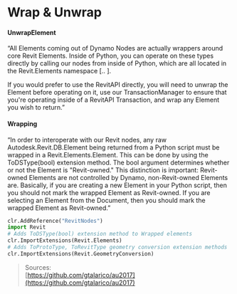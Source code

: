# Wrap & Unwrap

#### **U**nwrapElement

“All Elements coming out of Dynamo Nodes are actually wrappers around core Revit Elements. Inside of Python, you can operate on these types directly by calling our nodes from inside of Python, which are all located in the Revit.Elements namespace \[.. \].  


If you would prefer to use the RevitAPI directly, you will need to unwrap the Element before operating on it, use our TransactionManager to ensure that you're operating inside of a RevitAPI Transaction, and wrap any Element you wish to return.”  


#### Wrapping

“In order to interoperate with our Revit nodes, any raw Autodesk.Revit.DB.Element being returned from a Python script must be wrapped in a Revit.Elements.Element. This can be done by using the ToDSType\(bool\) extension method. The bool argument determines whether or not the Element is "Revit-owned." This distinction is important: Revit-owned Elements are not controlled by Dynamo, non-Revit-owned Elements are. Basically, if you are creating a new Element in your Python script, then you should not mark the wrapped Element as Revit-owned. If you are selecting an Element from the Document, then you should mark the wrapped Element as Revit-owned.”  
  


```python
clr.AddReference("RevitNodes")
import Revit
# Adds ToDSType(bool) extension method to Wrapped elements
clr.ImportExtensions(Revit.Elements)
# Adds ToProtoType, ToRevitType geometry conversion extension methods
clr.ImportExtensions(Revit.GeometryConversion)
```

> Sources:  
> [https://github.com/gtalarico/au2017](https://github.com/gtalarico/au2017)



